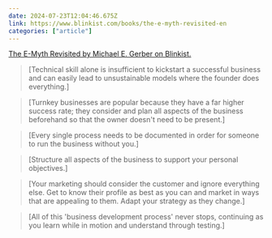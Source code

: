 ```yaml
---
date: 2024-07-23T12:04:46.675Z
link: https://www.blinkist.com/books/the-e-myth-revisited-en
categories: ["article"]
---
```

[The E-Myth Revisited by Michael E. Gerber on Blinkist.](https://www.blinkist.com/books/the-e-myth-revisited-en)

> [Technical skill alone is insufficient to kickstart a successful business and can easily lead to unsustainable models where the founder does everything.]

> [Turnkey businesses are popular because they have a far higher success rate; they consider and plan all aspects of the business beforehand so that the owner doesn't need to be present.]

> [Every single process needs to be documented in order for someone to run the business without you.]

> [Structure all aspects of the business to support your personal objectives.]

> [Your marketing should consider the customer and ignore everything else. Get to know their profile as best as you can and market in ways that are appealing to them. Adapt your strategy as they change.]

> [All of this 'business development process' never stops, continuing as you learn while in motion and understand through testing.]
